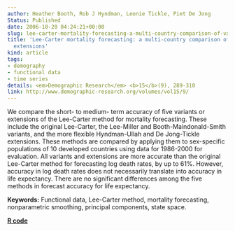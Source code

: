 ```yaml
---
author: Heather Booth, Rob J Hyndman, Leonie Tickle, Piet De Jong
Status: Published
date: 2006-10-20 04:24:21+00:00
slug: lee-carter-mortality-forecasting-a-multi-country-comparison-of-variants-and-extensions
title: 'Lee-Carter mortality forecasting: a multi-country comparison of variants and
  extensions'
kind: article
tags:
- demography
- functional data
- time series
details: <em>Demographic Research</em> <b>15</b>(9), 289-310
link: http://www.demographic-research.org/volumes/vol15/9/
---
```


We compare the short- to medium- term accuracy of five variants or extensions of the Lee-Carter method for mortality forecasting. These include the original Lee-Carter, the Lee-Miller and Booth-Maindonald-Smith variants, and the more flexible Hyndman-Ullah and De Jong-Tickle extensions. These methods are compared by applying them to sex-specific populations of 10 developed countries using data for 1986-2000 for evaluation. All variants and extensions are more accurate than the original Lee-Carter method for forecasting log death rates, by up to 61%. However, accuracy in log death rates does not necessarily translate into accuracy in life expectancy. There are no significant differences among the five methods in forecast accuracy for life expectancy.

**Keywords:** Functional data, Lee-Carter method, mortality forecasting, nonparametric smoothing, principal components, state space.

**[R code](http://github.com/robjhyndman/demography)**
